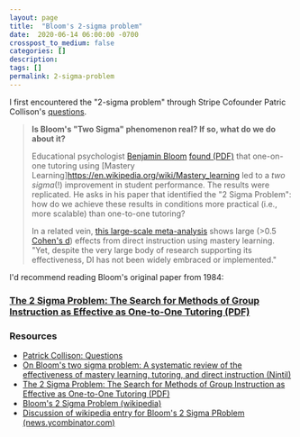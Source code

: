 ```yaml
---
layout: page
title:  "Bloom's 2-sigma problem"
date:  2020-06-14 06:00:00 -0700
crosspost_to_medium: false
categories: []
description: 
tags: []
permalink: 2-sigma-problem
---
```


I first encountered the "2-sigma problem" through Stripe Cofounder Patric Collison's [questions](https://patrickcollison.com/questions).

> **Is Bloom's "Two Sigma" phenomenon real? If so, what do we do about it?**
> 
> Educational psychologist [Benjamin Bloom](https://en.wikipedia.org/wiki/Benjamin_Bloom) [found (PDF)](http://web.mit.edu/5.95/readings/bloom-two-sigma.pdf) that one-on-one tutoring using [Mastery Learning]https://en.wikipedia.org/wiki/Mastery_learning led to a _two sigma_(!) improvement in student performance. The results were replicated. He asks in his paper that identified the "2 Sigma Problem": how do we achieve these results in conditions more practical (i.e., more scalable) than one-to-one tutoring?
> 
> In a related vein, [this large-scale meta-analysis](https://journals.sagepub.com/doi/abs/10.3102/0034654317751919) shows large (>0.5 [Cohen's d](https://en.wikiversity.org/wiki/Cohen%27s_d)) effects from direct instruction using mastery learning. "Yet, despite the very large body of research supporting its effectiveness, DI has not been widely embraced or implemented."

I'd recommend reading Bloom's original paper from 1984:

### [The 2 Sigma Problem: The Search for Methods of Group Instruction as Effective as One-to-One Tutoring (PDF)](http://web.mit.edu/5.95/readings/bloom-two-sigma.pdf)



### Resources

- [Patrick Collison: Questions](https://patrickcollison.com/questions)
- [On Bloom's two sigma problem: A systematic review of the effectiveness of mastery learning, tutoring, and direct instruction (Nintil)](https://nintil.com/bloom-sigma/)
- [The 2 Sigma Problem: The Search for Methods of Group Instruction as Effective as One-to-One Tutoring (PDF)](http://web.mit.edu/5.95/readings/bloom-two-sigma.pdf)
- [Bloom's 2 Sigma Problem (wikipedia)](https://en.wikipedia.org/wiki/Bloom%27s_2_sigma_problem)
- [Discussion of wikipedia entry for Bloom's 2 Sigma PRoblem (news.ycombinator.com)](https://news.ycombinator.com/item?id=24261345)

